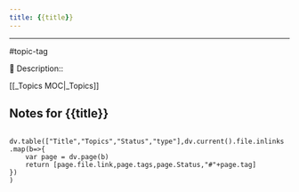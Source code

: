 ```yaml
---
title: {{title}}
--- 
```

---
#topic-tag

🔔 Description::

[[_Topics MOC|_Topics]]

## Notes for {{title}}

```dataviewjs

dv.table(["Title","Topics","Status","type"],dv.current().file.inlinks
.map(b=>{
    var page = dv.page(b)
    return [page.file.link,page.tags,page.Status,"#"+page.tag]
})
)

```




